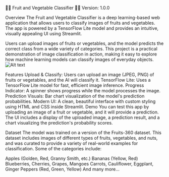 🍎🍉 Fruit and Vegetable Classifier 🍇🥕
Version: 1.0.0

Overview
The Fruit and Vegetable Classifier is a deep learning-based web application that allows users to classify images of fruits and vegetables. The app is powered by a TensorFlow Lite model and provides an intuitive, visually appealing UI using Streamlit.

Users can upload images of fruits or vegetables, and the model predicts the correct class from a wide variety of categories. This project is a practical demonstration of image classification in action, making it easy to explore how machine learning models can classify images of everyday objects.
![Alt text](https://example.com/path/to/image.png)

Features
Upload & Classify: Users can upload an image (JPEG, PNG) of fruits or vegetables, and the AI will classify it.
TensorFlow Lite: Uses a TensorFlow Lite model for fast, efficient image inference.
Progress Indicator: A spinner shows progress while the model processes the image.
Prediction Visuals: Bar chart visualization of the model's prediction probabilities.
Modern UI: A clean, beautiful interface with custom styling using HTML and CSS inside Streamlit.
Demo
You can test this app by uploading an image of a fruit or vegetable, and it will provide a prediction. The UI includes a display of the uploaded image, a prediction result, and a chart visualizing the prediction's probability scores.

Dataset
The model was trained on a version of the Fruits-360 dataset. This dataset includes images of different types of fruits, vegetables, and nuts, and was curated to provide a variety of real-world examples for classification. Some of the categories include:

Apples (Golden, Red, Granny Smith, etc.)
Bananas (Yellow, Red)
Blueberries, Cherries, Grapes, Mangoes
Carrots, Cauliflower, Eggplant, Ginger
Peppers (Red, Green, Yellow)
And many more...
